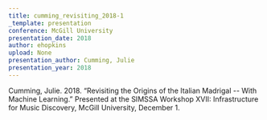 ```yaml
---
title: cumming_revisiting_2018-1
_template: presentation
conference: McGill University
presentation_date: 2018
author: ehopkins
upload: None
presentation_author: Cumming, Julie
presentation_year: 2018
---
```

Cumming, Julie. 2018. “Revisiting the Origins of the Italian Madrigal -- With Machine Learning.” Presented at the SIMSSA Workshop XVII: Infrastructure for Music Discovery, McGill University, December 1.
